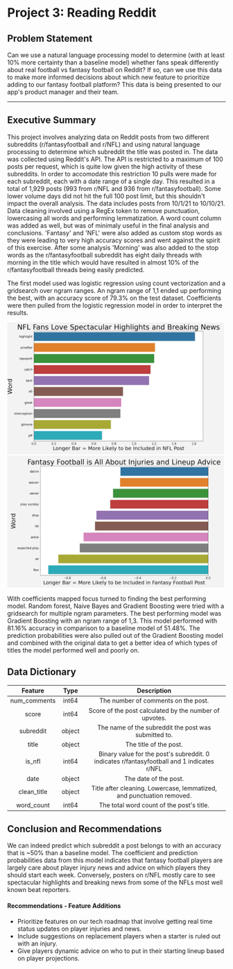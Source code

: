 # Project 3: Reading Reddit

## Problem Statement

Can we use a natural language processing model to determine (with at least 10% more certainty than a baseline model) whether fans speak differently about real football vs fantasy football on Reddit? If so, can we use this data to make more informed decisions about which new feature to prioritize adding to our fantasy football platform? This data is being presented to our app's product manager and their team.
<hr>


## Executive Summary

This project involves analyzing data on Reddit posts from two different subreddits (r/fantasyfootball and r/NFL) and using natural language processing to determine which subreddit the title was posted in. The data was collected using Reddit's API. The API is restricted to a maximum of 100 posts per request, which is quite low given the high activity of these subreddits. In order to accomodate this restriction 10 pulls were made for each subreddit, each with a date range of a single day. This resulted in a total of 1,929 posts (993 from r/NFL and 936 from r/fantasyfootball). Some lower volume days did not hit the full 100 post limit, but this shouldn't impact the overall analysis. The data includes posts from 10/1/21 to 10/10/21. Data cleaning involved using a RegEx token to remove punctuation, lowercasing all words and performing lemmatization. A word count column was added as well, but was of minimaly useful in the final analysis and conclusions. 'Fantasy' and 'NFL' were also added as custom stop words as they were leading to very high accuracy scores and went against the spirit of this exercise. After some analysis 'Morning' was also added to the stop words as the r/fantasyfootball subreddit has eight daily threads with morning in the title which would have resulted in almost 10% of the r/fantasyfootball threads being easily predicted.

The first model used was logistic regression using count vectorization and a gridsearch over ngram ranges. An ngram range of 1,1 ended up performing the best, with an accuracy score of 79.3% on the test dataset. Coefficients were then pulled from the logistic regression model in order to interpret the results.

<img src="./charts/nflcoef_static.png" alt="Drawing" style="width: 500px;"/>
<img src="./charts/ffcoef_static.png" alt="Drawing" style="width: 500px;"/>

With coefficients mapped focus turned to finding the best performing model. Random forest, Naive Bayes and Gradient Boosting were tried with a gridsearch for multiple ngram parameters. The best performing model was Gradient Boosting with an ngram range of 1,3. This model performed with 81.16% accuracy in comparison to a baseline model of 51.48%. The prediction probabilities were also pulled out of the Gradient Boosting model and combined with the original data to get a better idea of which types of titles the model performed well and poorly on. 

## Data Dictionary

|  Feature |  Type |  Description |
|:-:|:-:|:-:|
|num_comments   |int64   |The number of comments on the post.   |
|score   |int64   |Score of the post calculated by the number of upvotes.   |
|subreddit   |object  |The name of the subreddit the post was submitted to.   |
|title   |object  |The title of the post.   |
|is_nfl   |int64   |Binary value for the post's subreddit. 0 indicates r/fantasyfootball and 1 indicates r/NFL   |
|date  |object   |The date of the post.   |
|clean_title  |object   |Title after cleaning. Lowercase, lemmatized, and punctuation removed.   |
|word_count  |int64   |The total word count of the post's title.   |

## Conclusion and Recommendations

We can indeed predict which subreddit a post belongs to with an accuracy that is ~50% than a baseline model. The coefficient and prediction probabilities data from this model indicates that fantasy football players are largely care about player injury news and advice on which players they should start each week. Conversely, posters on r/NFL mostly care to see spectacular highlights and breaking news from some of the NFLs most well known beat reporters. 

#### Recommendations - Feature Additions

- Prioritize features on our tech roadmap that involve getting real time status updates on player injuries and news. 
- Include suggestions on replacement players when a starter is ruled out with an injury.
- Give players dynamic advice on who to put in their starting lineup based on player projections.

